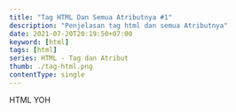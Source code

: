 ```yaml
---
title: "Tag HTML Dan Semua Atributnya #1"
description: "Penjelasan tag html dan semua Atributnya"
date: 2021-07-20T20:19:50+07:00
keyword: [html]
tags: [html]
series: HTML - Tag dan Atribut
thumb: ./tag-html.png
contentType: single
---
```


HTML YOH